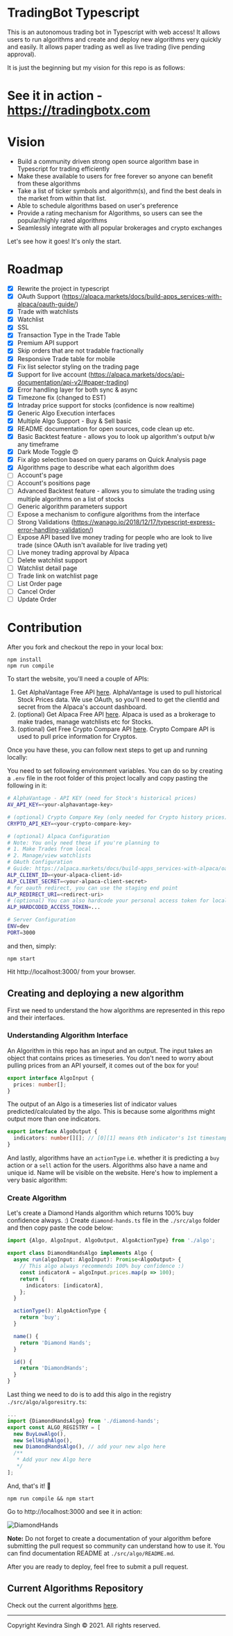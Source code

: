 # TradingBot Typescript 

This is an autonomous trading bot in Typescript with web access! It allows users to run algorithms and create and deploy new algorithms very quickly and easily. It allows paper trading as well as live trading (live pending approval).

It is just the beginning but my vision for this repo is as follows:

# See it in action - https://tradingbotx.com

# Vision

- Build a community driven strong open source algorithm base in Typescript for trading efficiently
- Make these available to users for free forever so anyone can benefit from these algorithms
- Take a list of ticker symbols and algorithm(s), and find the best deals in the market from within that list.
- Able to schedule algorithms based on user's preference
- Provide a rating mechanism for Algorithms, so users can see the popular/highly rated algorithms
- Seamlessly integrate with all popular brokerages and crypto exchanges

Let's see how it goes! It's only the start.

# Roadmap

- [x] Rewrite the project in typescript
- [x] OAuth Support (https://alpaca.markets/docs/build-apps_services-with-alpaca/oauth-guide/)
- [x] Trade with watchlists
- [x] Watchlist
- [x] SSL
- [x] Transaction Type in the Trade Table
- [x] Premium API support
- [x] Skip orders that are not tradable fractionally
- [x] Responsive Trade table for mobile
- [x] Fix list selector styling on the trading page
- [x] Support for live account (https://alpaca.markets/docs/api-documentation/api-v2/#paper-trading)
- [x] Error handling layer for both sync & async
- [x] Timezone fix (changed to EST)
- [x] Intraday price support for stocks (confidence is now realtime)
- [x] Generic Algo Execution interfaces
- [x] Multiple Algo Support - Buy & Sell basic
- [x] README documentation for open sources, code clean up etc.
- [x] Basic Backtest feature - allows you to look up algorithm's output b/w any timeframe
- [x] Dark Mode Toggle 😍 
- [x] Fix algo selection based on query params on Quick Analysis page
- [x] Algorithms page to describe what each algorithm does
- [ ] Account's page
- [ ] Account's positions page
- [ ] Advanced Backtest feature - allows you to simulate the trading using multiple algorithms on a list of stocks
- [ ] Generic algorithm parameters support
- [ ] Expose a mechanism to configure algorithms from the interface
- [ ] Strong Validations (https://wanago.io/2018/12/17/typescript-express-error-handling-validation/)
- [ ] Expose API based live money trading for people who are look to live trade (since OAuth isn't available for live trading yet)
- [ ] Live money trading approval by Alpaca
- [ ] Delete watchlist support
- [ ] Watchlist detail page
- [ ] Trade link on watchlist page
- [ ] List Order page
- [ ] Cancel Order
- [ ] Update Order

# Contribution

After you fork and checkout the repo in your local box:

```
npm install
npm run compile
```

To start the website, you'll need a couple of APIs:

1. Get AlphaVantage Free API [here](https://www.alphavantage.co/). AlphaVantage is used to pull historical Stock Prices data. We use OAuth, so you'll need to get the clientId and secret from the Alpaca's account dashboard.
2. (optional) Get Alpaca Free API [here](https://alpaca.markets/). Alpaca is used as a brokerage to make trades, manage watchlists etc for Stocks.
3. (optional) Get Free Crypto Compare API [here](https://min-api.cryptocompare.com/). Crypto Compare API is used to pull price information for Cryptos.

Once you have these, you can follow next steps to get up and running locally:

You need to set following environment variables. You can do so by creating a `.env` file in the root folder of this project locally and copy pasting the following in it:

```sh
# AlphaVantage - API KEY (need for Stock's historical prices)
AV_API_KEY=<your-alphavantage-key>

# (optional) Crypto Compare Key (only needed for Crypto history prices)
CRYPTO_API_KEY=<your-crypto-compare-key>

# (optional) Alpaca Configuration
# Note: You only need these if you're planning to
# 1. Make Trades from local
# 2. Manage/view watchlists
# OAuth Configuration
# Guide: https://alpaca.markets/docs/build-apps_services-with-alpaca/oauth-guide/
ALP_CLIENT_ID=<your-alpaca-client-id>
ALP_CLIENT_SECRET=<your-alpaca-client-secret>
# for oauth redirect, you can use the staging end point
ALP_REDIRECT_URI=<redirect-uri>
# (optional) You can also hardcode your personal access token for local development
ALP_HARDCODED_ACCESS_TOKEN=...

# Server Configuration
ENV=dev
PORT=3000
```

and then, simply:

```
npm start
```

Hit http://localhost:3000/ from your browser.

## Creating and deploying a new algorithm

First we need to understand the how algorithms are represented in this repo and their interfaces.

### Understanding Algorithm Interface

An Algorithm in this repo has an input and an output. The input takes an object that contains prices as timeseries. You don't need to worry about pulling prices from an API yourself, it comes out of the box for you!

```ts
export interface AlgoInput {
  prices: number[];
}
```

The output of an Algo is a timeseries list of indicator values predicted/calculated by the algo. This is because some algorithms might output more than one indicators.

```ts
export interface AlgoOutput {
  indicators: number[][]; // [0][1] means 0th indicator's 1st timestamp value
}
```

And lastly, algorithms have an `actionType` i.e. whether it is predicting a `buy` action or a `sell` action for the users. Algorithms also have a name and unique id. Name will be visible on the website. Here's how to implement a very basic algorithm:

### Create Algorithm

Let's create a Diamond Hands algorithm which returns 100% buy confidence always. :) Create `diamond-hands.ts` file in the `./src/algo` folder and then copy paste the code below:

```ts
import {Algo, AlgoInput, AlgoOutput, AlgoActionType} from './algo';

export class DiamondHandsAlgo implements Algo {
  async run(algoInput: AlgoInput): Promise<AlgoOutput> {
    // This algo always recommends 100% buy confidence :)
    const indicatorA = algoInput.prices.map(p => 100);
    return {
      indicators: [indicatorA],
    };
  }

  actionType(): AlgoActionType {
    return 'buy';
  }

  name() {
    return 'Diamond Hands';
  }

  id() {
    return 'DiamondHands';
  }
}
```

Last thing we need to do is to add this algo in the registry `./src/algo/algoresitry.ts`:

```ts
...
import {DiamondHandsAlgo} from './diamond-hands';
export const ALGO_REGISTRY = [
  new BuyLowAlgo(),
  new SellHighAlgo(),
  new DiamondHandsAlgo(), // add your new algo here
  /**
   * Add your new Algo here
   */
];
```

And, that's it! 💯

```
npm run compile && npm start
```

Go to http://localhost:3000 and see it in action:

![DiamondHands](./diamond-hands.png)

**Note:** Do not forget to create a documentation of your algorithm before submitting the pull request so community can understand how to use it. You can find documentation README at `./src/algo/README.md`.

After you are ready to deploy, feel free to submit a pull request.

## Current Algorithms Repository

Check out the current algorithms [here](https://github.com/kevindra/tradingbot/tree/main/src/algo).

---
Copyright Kevindra Singh © 2021. All rights reserved.
